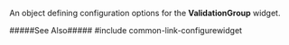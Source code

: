 
<!--shortDescription-->
An object defining configuration options for the **ValidationGroup** widget.
<!--/shortDescription-->

<!--fullDescription-->
#####See Also#####
#include common-link-configurewidget
<!--/fullDescription-->